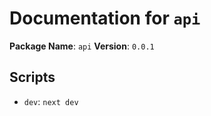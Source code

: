 # Documentation for `api`

**Package Name**: `api`
**Version**: `0.0.1`

## Scripts
- `dev`: `next dev`